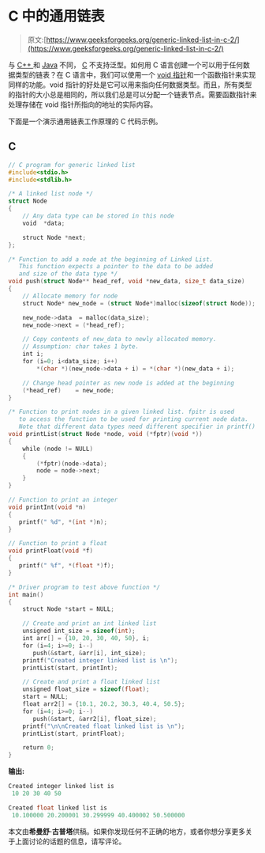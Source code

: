 # C 中的通用链表

> 原文:[https://www.geeksforgeeks.org/generic-linked-list-in-c-2/](https://www.geeksforgeeks.org/generic-linked-list-in-c-2/)

与 [C++ ](https://www.geeksforgeeks.org/c-plus-plus/) 和 [Java](https://www.geeksforgeeks.org/java/) 不同， [C](https://www.geeksforgeeks.org/c/) 不支持泛型。如何用 C 语言创建一个可以用于任何数据类型的链表？在 C 语言中，我们可以使用一个 [void 指针](http://geeksquiz.com/void-pointer-c/)和一个函数指针来实现同样的功能。void 指针的好处是它可以用来指向任何数据类型。而且，所有类型的指针的大小总是相同的，所以我们总是可以分配一个链表节点。需要函数指针来处理存储在 void 指针所指向的地址的实际内容。

下面是一个演示通用链表工作原理的 C 代码示例。

## C

```cpp
// C program for generic linked list
#include<stdio.h>
#include<stdlib.h>

/* A linked list node */
struct Node
{
    // Any data type can be stored in this node
    void  *data;

    struct Node *next;
};

/* Function to add a node at the beginning of Linked List.
   This function expects a pointer to the data to be added
   and size of the data type */
void push(struct Node** head_ref, void *new_data, size_t data_size)
{
    // Allocate memory for node
    struct Node* new_node = (struct Node*)malloc(sizeof(struct Node));

    new_node->data  = malloc(data_size);
    new_node->next = (*head_ref);

    // Copy contents of new_data to newly allocated memory.
    // Assumption: char takes 1 byte.
    int i;
    for (i=0; i<data_size; i++)
        *(char *)(new_node->data + i) = *(char *)(new_data + i);

    // Change head pointer as new node is added at the beginning
    (*head_ref)    = new_node;
}

/* Function to print nodes in a given linked list. fpitr is used
   to access the function to be used for printing current node data.
   Note that different data types need different specifier in printf() */
void printList(struct Node *node, void (*fptr)(void *))
{
    while (node != NULL)
    {
        (*fptr)(node->data);
        node = node->next;
    }
}

// Function to print an integer
void printInt(void *n)
{
   printf(" %d", *(int *)n);
}

// Function to print a float
void printFloat(void *f)
{
   printf(" %f", *(float *)f);
}

/* Driver program to test above function */
int main()
{
    struct Node *start = NULL;

    // Create and print an int linked list
    unsigned int_size = sizeof(int);
    int arr[] = {10, 20, 30, 40, 50}, i;
    for (i=4; i>=0; i--)
       push(&start, &arr[i], int_size);
    printf("Created integer linked list is \n");
    printList(start, printInt);

    // Create and print a float linked list
    unsigned float_size = sizeof(float);
    start = NULL;
    float arr2[] = {10.1, 20.2, 30.3, 40.4, 50.5};
    for (i=4; i>=0; i--)
       push(&start, &arr2[i], float_size);
    printf("\n\nCreated float linked list is \n");
    printList(start, printFloat);

    return 0;
}
```

**输出:**

```cpp
Created integer linked list is
 10 20 30 40 50

Created float linked list is
 10.100000 20.200001 30.299999 40.400002 50.500000
```

本文由**希曼舒·古普塔**供稿。如果你发现任何不正确的地方，或者你想分享更多关于上面讨论的话题的信息，请写评论。